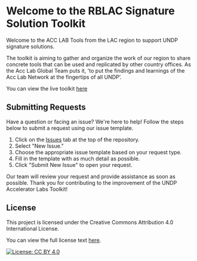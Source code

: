 # Welcome to the RBLAC Signature Solution Toolkit

Welcome to the ACC LAB Tools from the LAC region to support UNDP signature solutions.

The toolkit is aiming to gather and organize the work of our region to share concrete tools that can be used and replicated by other country offices. As the Acc Lab Global Team puts it, 'to put the findings and learnings of the Acc Lab Network at the fingertips of all UNDP’.

You can view the live toolkit [here](https://undp-accelerator-labs.github.io/RBLAC-SIGNATURE-SOLUTIONS/)

## Submitting Requests

Have a question or facing an issue? We're here to help! Follow the steps below to submit a request using our issue template.

1. Click on the [Issues](https://github.com/UNDP-Accelerator-Labs/toolkit-micro-site-template/issues) tab at the top of the repository.
2. Select "New Issue."
3. Choose the appropriate issue template based on your request type.
4. Fill in the template with as much detail as possible.
5. Click "Submit New Issue" to open your request.

Our team will review your request and provide assistance as soon as possible. Thank you for contributing to the improvement of the UNDP Accelerator Labs Toolkit!


## License
This project is licensed under the Creative Commons Attribution 4.0 International License.

You can view the full license text [here](https://creativecommons.org/licenses/by/4.0/legalcode).

[![License: CC BY 4.0](https://img.shields.io/badge/License-CC%20BY%204.0-lightgrey.svg)](https://creativecommons.org/licenses/by/4.0/)
